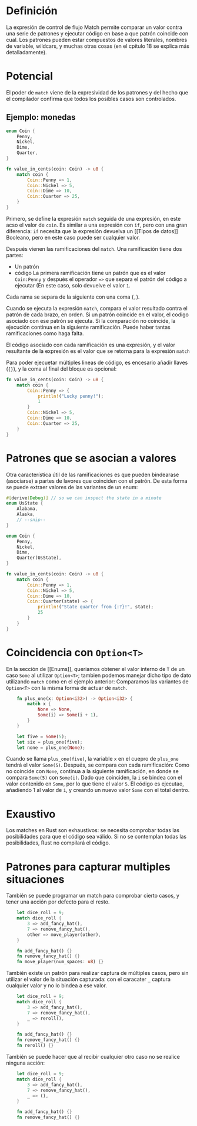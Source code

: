 # Definición
La expresión de control de flujo Match permite comparar un valor contra una serie de patrones y ejecutar código en base a que patrón coincide con cual. Los patrones pueden estar compuestos de valores literales, nombres de variable, wildcars, y muchas otras cosas (en el cpitulo 18 se explica más detalladamente).

# Potencial
El poder de `match` viene de la expresividad de los patrones y del hecho que el compilador confirma que todos los posibles casos son controlados.

## Ejemplo: monedas
```rust
enum Coin {
    Penny,
    Nickel,
    Dime,
    Quarter,
}

fn value_in_cents(coin: Coin) -> u8 {
    match coin {
        Coin::Penny => 1,
        Coin::Nickel => 5,
        Coin::Dime => 10,
        Coin::Quarter => 25,
    }
}
```
Primero, se define la expresión `match` seguida de una expresión, en este acso el valor de `coin`. Es similar a una expresión con `if`, pero con una gran diferencia: `if` necesita que la expresión devuelva un [[Tipos de datos]] Booleano, pero en este caso puede ser cualquier valor.

Después vienen las ramificaciones del `match`. Una ramificación tiene dos partes:
- Un patrón
- código
La primera ramificación tiene un patrón que es el valor `Coin:Penny` y después el operador `=>` que separa el patrón del código a ejecutar (En este caso, solo devuelve el valor `1`.

Cada rama se separa de la siguiente con una coma (`,`).

Cuando se ejecuta la expresión `match`, compara el valor resultado contra el patrón de cada brazo, en orden. Si un patrón coincide en el valor, el codigo asociado con ese patrón se ejecuta. Si la comparación no coincide, la ejecución continua en la siguiente ramificación. Puede haber tantas ramificaciones como haga falta.

El código asociado con cada ramificación es una expresión, y el valor resultante de la expresión es el valor que se retorna para la expresión `match`

Para poder ejecuetar múltiples lineas de código, es encesario añadir llaves (`{}`), y la coma al final del bloque es opcional:
```rust
fn value_in_cents(coin: Coin) -> u8 {
    match coin {
        Coin::Penny => {
            println!("Lucky penny!");
            1
        }
        Coin::Nickel => 5,
        Coin::Dime => 10,
        Coin::Quarter => 25,
    }
}
```

# Patrones que se asocian a valores
Otra característica útil de las ramificaciones es que pueden bindearase (asociarse) a partes de lavores que coinciden con el patrón. De esta forma se puede extraer valores de las variantes de un enum:
```rust
#[derive(Debug)] // so we can inspect the state in a minute
enum UsState {
    Alabama,
    Alaska,
    // --snip--
}

enum Coin {
    Penny,
    Nickel,
    Dime,
    Quarter(UsState),
}
```
```rust
fn value_in_cents(coin: Coin) -> u8 {
    match coin {
        Coin::Penny => 1,
        Coin::Nickel => 5,
        Coin::Dime => 10,
        Coin::Quarter(state) => {
            println!("State quarter from {:?}!", state);
            25
        }
    }
}
```

# Coincidencia con `Option<T>`
En la sección de [[Enums]], queriamos obtener el valor interno de `T` de un caso `Some` al utilizar `Option<T>`; tambien podemos manejar dicho tipo de dato utilizando `match` como en el ejemplo anterior: Comparamos las variantes de `Option<T>` con la misma forma de actuar de `match`.
```rust
    fn plus_one(x: Option<i32>) -> Option<i32> {
        match x {
            None => None,
            Some(i) => Some(i + 1),
        }
    }

    let five = Some(5);
    let six = plus_one(five);
    let none = plus_one(None);
```
Cuando se llama `plus_one(five)`, la variable `x` en el cuepro de `plus_one` tendrá el valor `Some(5)`. Después, se compara con cada ramificación: Como no coincide con `None`, continua a la siguiente ramificación, en donde se compara `Some(5)` con `Some(i)`. Dado que coinciden, la `i` se bindea con el valor contenido en `Some`, por lo que tiene el valor `5`. El código es ejecutao, añadiendo 1 al valor de `i`, y creando un nuevo valor `Some` con el total dentro.

# Exaustivo
Los matches en Rust son exhaustivos: se necesita comprobar todas las posibilidades para que el código sea válido. Si no se contemplan todas las posibilidades, Rust no compilará el código.

# Patrones para capturar multiples situaciones
También se puede programar un match para comprobar cierto casos, y tener una acción por defecto para el resto.
```rust
    let dice_roll = 9;
    match dice_roll {
        3 => add_fancy_hat(),
        7 => remove_fancy_hat(),
        other => move_player(other),
    }

    fn add_fancy_hat() {}
    fn remove_fancy_hat() {}
    fn move_player(num_spaces: u8) {}
```

También existe un patrón para realizar captura de múltiples casos, pero sin utilizar el valor de la situación capturada: con el caracater `_` captura cualquier valor y no lo bindea a ese valor.
```rust
    let dice_roll = 9;
    match dice_roll {
        3 => add_fancy_hat(),
        7 => remove_fancy_hat(),
        _ => reroll(),
    }

    fn add_fancy_hat() {}
    fn remove_fancy_hat() {}
    fn reroll() {}
```

También se puede hacer que al recibir cualquier otro caso no se realice ninguna acción:
```rust
    let dice_roll = 9;
    match dice_roll {
        3 => add_fancy_hat(),
        7 => remove_fancy_hat(),
        _ => (),
    }

    fn add_fancy_hat() {}
    fn remove_fancy_hat() {}
```